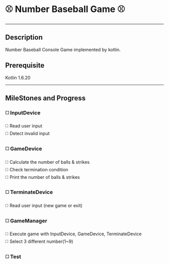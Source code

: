 # ⚾️ Number Baseball Game ⚾️

---
## Description
Number Baseball Console Game implemented by kotlin.


## Prerequisite
Kotlin 1.6.20

---
##  MileStones and Progress
### ◻️ InputDevice 
◻️ Read user input \
◻️ Detect invalid input
### ◻️ GameDevice
◻️ Calculate the number of balls & strikes \
◻️ Check termination condition \
◻️ Print the number of balls & strikes 
### ◻️ TerminateDevice 
◻️ Read user input (new game or exit) 
### ◻️ GameManager
◻️ Execute game with InputDevice, GameDevice, TerminateDevice \
◻️ Select 3 different number(1~9)
### ◻️ Test